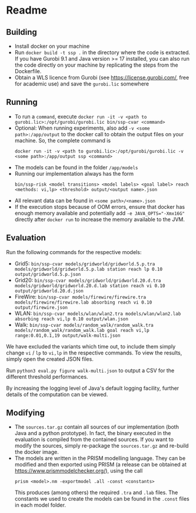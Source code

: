 # Readme

## Building

 - Install docker on your machine
 - Run `docker build -t ssp .` in the directory where the code is extracted.
   If you have Gurobi 9.1 and Java version >= 17 installed, you can also run the code directly on your machine by replicating the steps from the Dockerfile.
 - Obtain a WLS licence from Gurobi (see https://license.gurobi.com/, free for academic use) and save the `gurobi.lic` somewhere

## Running

 - To run a `command`, execute `docker run -it -v <path to gurobi.lic>:/opt/gurobi/gurobi.lic bin/ssp-cvar <command>`
 - Optional: When running experiments, also add `-v <some path>:/app/output` to the docker call to obtain the output files on your machine.
   So, the complete command is
   ```
   docker run -it -v <path to gurobi.lic>:/opt/gurobi/gurobi.lic -v <some path>:/app/output ssp <command>
   ```
 - The models can be found in the folder `/app/models`
 - Running our implementation always has the form
   ```
   bin/ssp-risk <model transitions> <model labels> <goal label> reach <methods: vi,lp> <threshold> output/<output name>.json
   ```
 - All relevant data can be found in `<some path>/<name>.json`
 - If the execution stops because of OOM errors, ensure that docker has enough memory available and potentially add `-e JAVA_OPTS="-Xmx16G"` directly after `docker run` to increase the memory available to the JVM.

## Evaluation

Run the following commands for the respective models:

 - Grid5: `bin/ssp-cvar models/gridworld/gridworld.5.p.tra models/gridworld/gridworld.5.p.lab station reach lp 0.10 output/gridworld.5.p.json`
 - Grid20: `bin/ssp-cvar models/gridworld/gridworld.20.d.tra models/gridworld/gridworld.20.d.lab station reach vi 0.10 output/gridworld.20.d.json`
 - FireWire: `bin/ssp-cvar models/firewire/firewire.tra models/firewire/firewire.lab absorbing reach vi 0.10 output/firewire.json`
 - WLAN: `bin/ssp-cvar models/wlan/wlan2.tra models/wlan/wlan2.lab absorbing reach vi,lp 0.10 output/wlan.json`
 - Walk: `bin/ssp-cvar models/random_walk/random_walk.tra models/random_walk/random_walk.lab goal reach vi,lp range:0.01,0.1,19 output/walk-multi.json`

We have excluded the variants which time out, to include them simply change `vi` / `lp` to `vi,lp` in the respective commands.
To view the results, simply open the created JSON files.

Run `python3 eval.py figure walk-multi.json` to output a CSV for the different threshold performances.

By increasing the logging level of Java's default logging facility, further details of the computation can be viewed.

## Modifying

 - The `sources.tar.gz` contain all sources of our implementation (both Java and a python prototype).
   In fact, the binary executed in the evaluation is compiled from the contained sources.
   If you want to modify the sources, simply re-package the `sources.tar.gz` and re-build the docker image.
 - The models are written in the PRISM modelling language.
   They can be modified and then exported using PRISM (a release can be obtained at https://www.prismmodelchecker.org/), using the call
   ```
   prism <model>.nm -exportmodel .all -const <constants>
   ```
   This produces (among others) the required `.tra` and `.lab` files.
   The constants we used to create the models can be found in the `.const` files in each model folder.